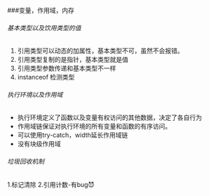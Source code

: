 ###变量，作用域，内存
###### 基本类型以及饮用类型的值
1. 引用类型可以动态的加属性，基本类型不可，虽然不会报错。
2. 引用类型复制的是指针，基本类型就是值
3. 引用类型参数传递和基本类型不一样
4. instanceof 检测类型

###### 执行环境以及作用域
- 执行环境定义了函数以及变量有权访问的其他数据，决定了各自行为
- 作用域链保证对执行环境的所有变量和函数的有序访问。
- 可以使用try-catch，width延长作用域链
- 没有块级作用域
###### 垃圾回收机制
1.标记清除
2.引用计数-有bug😈